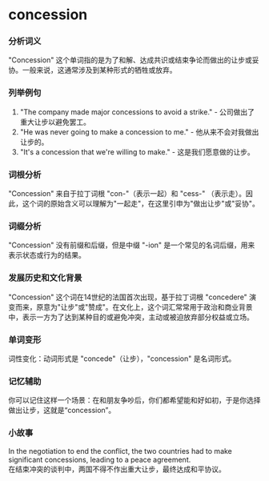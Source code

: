 # concession

### 分析词义

  

"Concession" 这个单词指的是为了和解、达成共识或结束争论而做出的让步或妥协。一般来说，这通常涉及到某种形式的牺牲或放弃。

  

### 列举例句

  

1.  "The company made major concessions to avoid a strike." - 公司做出了重大让步以避免罢工。
2.  "He was never going to make a concession to me." - 他从来不会对我做出让步的。
3.  "It's a concession that we're willing to make." - 这是我们愿意做的让步。

  

### 词根分析

  

"Concession" 来自于拉丁词根 "con-"（表示一起）和 "cess-" （表示走）。因此，这个词的原始含义可以理解为"一起走"，在这里引申为"做出让步"或"妥协"。

  

### 词缀分析

  

"Concession" 没有前缀和后缀，但是中缀 "-ion" 是一个常见的名词后缀，用来表示状态或行为的结果。

  

### 发展历史和文化背景

  

"Concession" 这个词在14世纪的法国首次出现，基于拉丁词根 "concedere" 演变而来，原意为"让步"或"赞成"。在文化上，这个词汇常常用于政治和商业背景中，表示一方为了达到某种目的或避免冲突，主动或被迫放弃部分权益或立场。

  

### 单词变形

  

词性变化：动词形式是 "concede"（让步），"concession" 是名词形式。

  

### 记忆辅助

  

你可以记住这样一个场景：在和朋友争吵后，你们都希望能和好如初，于是你选择做出让步，这就是“concession”。

  

### 小故事

  

In the negotiation to end the conflict, the two countries had to make significant concessions, leading to a peace agreement.  
在结束冲突的谈判中，两国不得不作出重大让步，最终达成和平协议。
